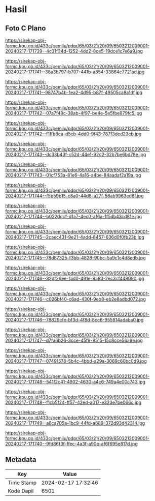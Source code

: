 # Hasil

## Foto C Plano

https://sirekap-obj-formc.kpu.go.id/433c/pemilu/pdpr/65/03/21/20/09/6503212009001-20240217-171739--4c31f34d-1252-4dd2-8ce5-19dce1c7e6a9.jpg

https://sirekap-obj-formc.kpu.go.id/433c/pemilu/pdpr/65/03/21/20/09/6503212009001-20240217-171741--38a3b797-b707-441b-a854-33864c7721ad.jpg

https://sirekap-obj-formc.kpu.go.id/433c/pemilu/pdpr/65/03/21/20/09/6503212009001-20240217-171741--98747b4b-1ea2-4d95-b87f-49505ca8a1df.jpg

https://sirekap-obj-formc.kpu.go.id/433c/pemilu/pdpr/65/03/21/20/09/6503212009001-20240217-171742--07a7f48c-38ab-4f97-be4e-5e5fbe879fc5.jpg

https://sirekap-obj-formc.kpu.go.id/433c/pemilu/pdpr/65/03/21/20/09/6503212009001-20240217-171742--f1ffb8ea-d5eb-4dd0-9f43-787f3ded23eb.jpg

https://sirekap-obj-formc.kpu.go.id/433c/pemilu/pdpr/65/03/21/20/09/6503212009001-20240217-171743--dc33b43f-c52d-44e1-92d2-32b7be6bd78e.jpg

https://sirekap-obj-formc.kpu.go.id/433c/pemilu/pdpr/65/03/21/20/09/6503212009001-20240217-171743--01cf753a-81e6-4a16-a4be-84aadaf2a19a.jpg

https://sirekap-obj-formc.kpu.go.id/433c/pemilu/pdpr/65/03/21/20/09/6503212009001-20240217-171744--f5b59b15-c8a0-44d8-a27f-56ab9963ed6f.jpg

https://sirekap-obj-formc.kpu.go.id/433c/pemilu/pdpr/65/03/21/20/09/6503212009001-20240217-171744--b022ddcf-d1a7-4ec0-a16a-1f5db43cd81e.jpg

https://sirekap-obj-formc.kpu.go.id/433c/pemilu/pdpr/65/03/21/20/09/6503212009001-20240217-171745--2caec431-9e21-4add-8457-636d0f0fb23b.jpg

https://sirekap-obj-formc.kpu.go.id/433c/pemilu/pdpr/65/03/21/20/09/6503212009001-20240217-171745--78d87325-f3bb-4828-90bc-5a9c1c4d8edb.jpg

https://sirekap-obj-formc.kpu.go.id/433c/pemilu/pdpr/65/03/21/20/09/6503212009001-20240217-171746--32df26ee-1ad0-491e-8a80-2ec3cf448090.jpg

https://sirekap-obj-formc.kpu.go.id/433c/pemilu/pdpr/65/03/21/20/09/6503212009001-20240217-171746--c026bf40-c6ad-430f-9eb8-eb2e8adbd072.jpg

https://sirekap-obj-formc.kpu.go.id/433c/pemilu/pdpr/65/03/21/20/09/6503212009001-20240217-171746--78829cfe-bf3d-4f8d-8cc6-955814adaba0.jpg

https://sirekap-obj-formc.kpu.go.id/433c/pemilu/pdpr/65/03/21/20/09/6503212009001-20240217-171747--d7fa6b26-3cce-45f9-8515-15c8cce56a9e.jpg

https://sirekap-obj-formc.kpu.go.id/433c/pemilu/pdpr/65/03/21/20/09/6503212009001-20240217-171747--07491578-5b4c-4bbd-a29a-3069c60bc0d9.jpg

https://sirekap-obj-formc.kpu.go.id/433c/pemilu/pdpr/65/03/21/20/09/6503212009001-20240217-171748--541f2c41-4902-4630-a4c6-749a4e00c743.jpg

https://sirekap-obj-formc.kpu.go.id/433c/pemilu/pdpr/65/03/21/20/09/6503212009001-20240217-171748--f1cb5f24-ff57-42ed-a017-e323e7be066c.jpg

https://sirekap-obj-formc.kpu.go.id/433c/pemilu/pdpr/65/03/21/20/09/6503212009001-20240217-171749--a6ca705a-1bc9-44fd-a689-372d93d42314.jpg

https://sirekap-obj-formc.kpu.go.id/433c/pemilu/pdpr/65/03/21/20/09/6503212009001-20240217-171740--9fd86f3f-ffec-4a3f-a90e-af6f695e817d.jpg


## Metadata

| Key        | Value               |
| ---------- | ------------------- |
| Time Stamp | 2024-02-17 17:32:46 |
| Kode Dapil | 6501                |



